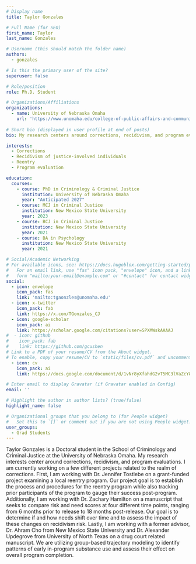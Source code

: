 ```yaml
---
# Display name
title: Taylor Gonzales

# Full Name (for SEO)
first_name: Taylor
last_name: Gonzales

# Username (this should match the folder name)
authors:
  - gonzales

# Is this the primary user of the site?
superuser: false

# Role/position
role: Ph.D. Student

# Organizations/Affiliations
organizations:
  - name: University of Nebraska Omaha
    url: 'https://www.unomaha.edu/college-of-public-affairs-and-community-service/criminology-and-criminal-justice/about-us/taylor-gonzales.php'
    
# Short bio (displayed in user profile at end of posts)
bio: My research centers around corrections, recidivism, and program evaluations.

interests:
  - Corrections
  - Recidivism of justice-involved individuals
  - Reentry
  - Program evaluation

education:
  courses:
    - course: PhD in Criminology & Criminal Justice
      institution: University of Nebraska Omaha
      year: "Anticipated 2027"
    - course: MCJ in Criminal Justice
      institution: New Mexico State University
      year: 2023
    - course: BCJ in Criminal Justice
      institution: New Mexico State University
      year: 2021
    - course: BA in Psychology
      institution: New Mexico State University
      year: 2021

# Social/Academic Networking
# For available icons, see: https://docs.hugoblox.com/getting-started/page-builder/#icons
#   For an email link, use "fas" icon pack, "envelope" icon, and a link in the
#   form "mailto:your-email@example.com" or "#contact" for contact widget.
social:
  - icon: envelope
    icon_pack: fas
    link: 'mailto:tgaonzles@unomaha.edu'
  - icon: x-twitter
    icon_pack: fab
    link: https://x.com/TGonzales_CJ
  - icon: google-scholar
    icon_pack: ai
    link: https://scholar.google.com/citations?user=SPXMWskAAAAJ
#  - icon: github
#    icon_pack: fab
#    link: https://github.com/gcushen
# Link to a PDF of your resume/CV from the About widget.
# To enable, copy your resume/CV to `static/files/cv.pdf` and uncomment the lines below.
  - icon: cv
    icon_pack: ai
    link: https://docs.google.com/document/d/1vNr8yXfahdG2vT5MC3lVaZcY8RxSvkNn

# Enter email to display Gravatar (if Gravatar enabled in Config)
email: ''

# Highlight the author in author lists? (true/false)
highlight_name: false

# Organizational groups that you belong to (for People widget)
#   Set this to `[]` or comment out if you are not using People widget.
user_groups:
  - Grad Students
---
```


Taylor Gonzales is a Doctoral student in the School of Criminology and Criminal Justice at the University of Nebraska Omaha. My research interests center around corrections, recidivism, and program evaluations. I am currently working on a few different projects related to the realm of corrections. First, I am working with Dr. Jennifer Tostlebe on a grant-funded project examining a local reentry program. Our project goal is to establish the process and procedures for the reentry program while also tracking prior participants of the program to gauge their success post-program. Additionally, I am working with Dr. Zachary Hamilton on a manuscript that seeks to compare risk and need scores at four different time points, ranging from 6 months prior to release to 18 months post-release. Our goal is to determine if and how needs shift over time and to assess the impact of these changes on recidivism risk. Lastly, I am working with a former advisor, Dr. Ahram Cho from New Mexico State University and Dr. Alexander Updegrove from University of North Texas on a drug court related manuscript. We are utilizing group-based trajectory modeling to identify patterns of early in-program substance use and assess their effect on overall program completion.
